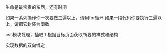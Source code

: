 生命是最宝贵的东西，还有时间

如果一系列操作你一次要做三遍以上，请用for循环
如果一段代码你要执行三遍以上，请把它封装为函数


css模块处理，抽取
1.根据目标页面获取所要的样式和结构


实现数据的双向绑定


